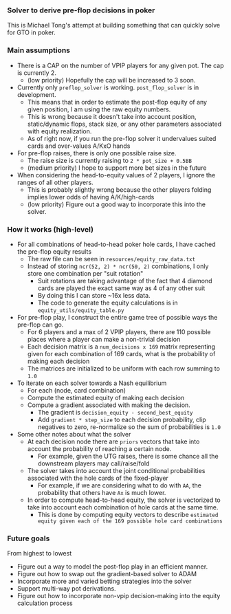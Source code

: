 ### Solver to derive pre-flop decisions in poker

This is Michael Tong's attempt at building something that can quickly solve for GTO in poker.

### Main assumptions

* There is a CAP on the number of VPIP players for any given pot. The cap is currently 2.
  * (low priority) Hopefully the cap will be increased to 3 soon.
* Currently only `preflop_solver` is working. `post_flop_solver` is in development.
  * This means that in order to estimate the post-flop equity of any given position, I am using the raw equity numbers.
  * This is wrong because it doesn't take into account position, static/dynamic flops, stack size, or any other parameters associated with equity realization.
  * As of right now, if you run the pre-flop solver it undervalues suited cards and over-values A/KxO hands
* For pre-flop raises, there is only one possible raise size.
  * The raise size is currently raising to `2 * pot_size + 0.5BB`
  * (medium priority) I hope to support more bet sizes in the future
* When considering the head-to-equity values of 2 players, I ignore the ranges of all other players.
  * This is probably slightly wrong because the other players folding implies lower odds of having A/K/high-cards
  * (low priority) Figure out a good way to incorporate this into the solver. 

### How it works (high-level)

* For all combinations of head-to-head poker hole cards, I have cached the pre-flop equity results
  * The raw file can be seen in `resources/equity_raw_data.txt`
  * Instead of storing `ncr(52, 2) * ncr(50, 2)` combinations, I only store one combination per "suit rotation"
    * Suit rotations are taking advantage of the fact that 4 diamond cards are played the exact same way as 4 of any other suit
    * By doing this I can store ~16x less data.
    * The code to generate the equity calculations is in `equity_utils/equity_table.py`
* For pre-flop play, I construct the entire game tree of possible ways the pre-flop can go.
  * For 6 players and a max of 2 VPIP players, there are 110 possible places where a player can make a non-trivial decision
  * Each decision matrix is a `num_decisions x 169` matrix representing given for each combination of 169 cards, what is the probability of making each decision
  * The matrices are initialized to be uniform with each row summing to `1.0`
* To iterate on each solver towards a Nash equilibrium
  * For each (node, card combination)
  * Compute the estimated equity of making each decision
  * Compute a gradient associated with making the decision.
    * The gradient is `decision_equity - second_best_equity`
    * Add `gradient * step_size` to each decision probability, clip negatives to zero, re-normalize so the sum of probabilities is `1.0`
* Some other notes about what the solver
  * At each decision node there are `priors` vectors that take into account the probability of reaching a certain node.
    * For example, given the UTG raises, there is some chance all the downstream players may call/raise/fold
  * The solver takes into account the joint conditional probabilities associated with the hole cards of the fixed-player
    * For example, if we are considering what to do with `AA`, the probability that others have `Ax` is much lower.
  * In order to compute head-to-head equity, the solver is vectorized to take into account each combination of hole cards at the same time.
    * This is done by computing equity vectors to describe `estimated equity given each of the 169 possible hole card combinations`

### Future goals

From highest to lowest
* Figure out a way to model the post-flop play in an efficient manner.
* Figure out how to swap out the gradient-based solver to ADAM
* Incorporate more and varied betting strategies into the solver
* Support multi-way pot derivations.
* Figure out how to incorporate non-vpip decision-making into the equity calculation process
